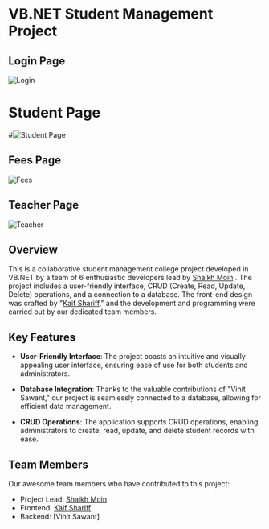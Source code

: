 # VB.NET Student Management Project

## Login Page
![Login](https://github.com/Random-Guyz/VB.NET_Project/assets/93507427/496b3b9e-700b-45c9-bb24-25e89895be82)

# Student Page
#![Student Page](https://github.com/Random-Guyz/VB.NET_Project/assets/93507427/23b9caf9-9632-4bdc-8299-5872e7d760ae)

## Fees Page
![Fees](https://github.com/Random-Guyz/VB.NET_Project/assets/93507427/0e60a450-8e15-4fc5-8e3f-d59afeb6695c)

## Teacher Page
![Teacher](https://github.com/Random-Guyz/VB.NET_Project/assets/93507427/806e23ec-07fa-4258-b028-62fb06c5f477)

## Overview
This is a collaborative student management college project developed in VB.NET by a team of 6 enthusiastic developers lead by [Shaikh Moin](https://github.com/Skmoin5502) . The project includes a user-friendly interface, CRUD (Create, Read, Update, Delete) operations, and a connection to a database. The front-end design was crafted by "[Kaif Shariff](https://github.com/Kaif-Shariff)," and the development and programming were carried out by our dedicated team members.

## Key Features
- **User-Friendly Interface**: The project boasts an intuitive and visually appealing user interface, ensuring ease of use for both students and administrators.

- **Database Integration**: Thanks to the valuable contributions of "Vinit Sawant," our project is seamlessly connected to a database, allowing for efficient data management.

- **CRUD Operations**: The application supports CRUD operations, enabling administrators to create, read, update, and delete student records with ease.

## Team Members
Our awesome team members who have contributed to this project:
- Project Lead: [Shaikh Moin](https://github.com/Skmoin5502)
- Frontend: [Kaif Shariff](https://github.com/Kaif-Shariff)
- Backend: [Vinit Sawant]
